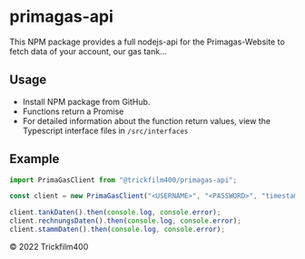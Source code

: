 # primagas-api

This NPM package provides a full nodejs-api for the Primagas-Website to fetch data of your account, our gas tank...

## Usage

- Install NPM package from GitHub.
- Functions return a Promise
- For detailed information about the function return values, view the Typescript interface files in `/src/interfaces`

## Example

```typescript
import PrimaGasClient from "@trickfilm400/primagas-api";

const client = new PrimaGasClient("<USERNAME>", "<PASSWORD>", "timestamp" /* "timestamp" or "string" */);

client.tankDaten().then(console.log, console.error);
client.rechnungsDaten().then(console.log, console.error);
client.stammDaten().then(console.log, console.error);
```

&copy; 2022 Trickfilm400
